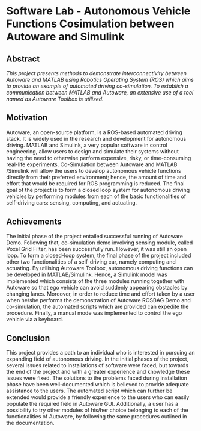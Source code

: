 # Software Lab - Autonomous Vehicle Functions Cosimulation between Autoware and Simulink

## Abstract 
*This project presents methods to demonstrate interconnectivity between Autoware and MATLAB using Robotics Operating System (ROS) which aims to provide an example of automated driving co-simulation. To establish a communication between MATLAB and Autoware, an extensive use of a tool named as Autoware Toolbox is utilized.*

## Motivation 
Autoware, an open-source platform, is a ROS-based automated driving stack. It is widely used in the research and development for autonomous driving. MATLAB and Simulink, a very popular software in control engineering, allow users to design and simulate their systems without having the need to otherwise perform expensive, risky, or time-consuming real-life experiments. Co-Simulation between Autoware and MATLAB /Simulink will allow the users to develop autonomous vehicle functions directly from their preferred environment; hence, the amount of time and effort that would be required for ROS programming is reduced. The final goal of the project is to form a closed loop system for autonomous driving vehicles by performing modules from each of the basic functionalities of self-driving cars: sensing, computing, and actuating. 

## Achievements
The initial phase of the project entailed successful running of Autoware Demo. Following that, co-simulation demo involving sensing module, called Voxel Grid Filter, has been successfully run. However, it was still an open loop. To form a closed-loop system, the final phase of the project included other two functionalities of a self-driving car, namely computing and actuating. By utilising Autoware Toolbox, autonomous driving functions can be developed in MATLAB/Simulink. Hence, a Simulink model was implemented which consists of the three modules running together with Autoware so that ego vehicle can avoid suddenly appearing obstacles by changing lanes.
Moreover, in order to reduce time and effort taken by a user when he/she performs the demonstration of Autoware ROSBAG Demo and co-simulation, the automated scripts which are provided can expedite the procedure. Finally, a manual mode was implemented to control the ego vehicle via a keyboard.

## Conclusion
This project provides a path to an individual who is interested in pursuing an expanding field of autonomous driving. In the initial phases of the project, several issues related to installations of software were faced, but towards the end of the project and with a greater experience and knowledge these issues were fixed. The solutions to the problems faced during installation phase have been well-documented which is believed to provide adequate assistance to the users. The automated script which can further be extended would provide a friendly experience to the users who can easily populate the required field in Autoware GUI. Additionally, a user has a possibility to try other modules of his/her choice belonging to each of the functionalities of Autoware, by following the same procedures outlined in the documentation. 
